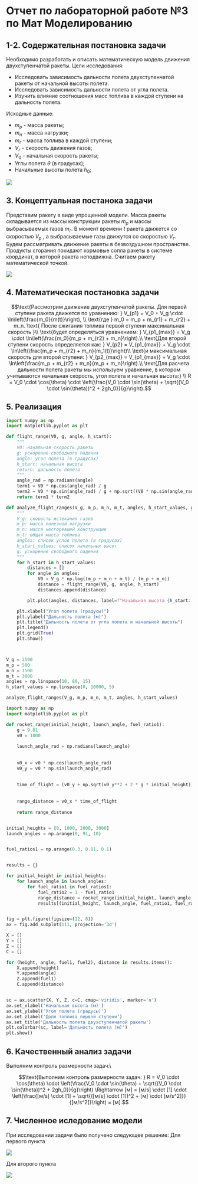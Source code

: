# Отчет по лабораторной работе №3 по Мат Моделированию

## 1-2. Содержательная постановка задачи

Необходимо разработать и описать математическую модель движения двухступенчатой ракеты.
Цели исследования:

* Исследовать зависимость дальности полета двухступенчатой ракеты от начальной высоты полета.
* Исследовать зависимость дальности полета от угла полета.
* Изучить влияние соотношения масс топлива в каждой ступени на дальность полета.


Исходные данные: 
* $m_p$ - масса ракеты;
* $m_н$ - масса нагрузки;
* $m_г$ - масса топлива в каждой ступени;
* $V_г$ - скорость движения газов;
* $V_0$ - начальная скорость ракеты;
* Углы полета $\theta$ (в градусах);
* Начальные высоты полета $h_0$;

![](.pic/balistic.jpg)
## 3. Концептуальная постанока задачи
Представим ракету в виде упрощенной модели. Масса ракеты складывается из массы конструкции ракеты $m_р$ и массы выбрасываемых газов $m_г$. В момент времени $t$ ракета движется со скоростью $V_р$ , а выбрасываемые газы движутся со скоростью $V_г$. Будем рассматривать движение ракеты в безвоздушном пространстве. Продукты сгорания покидают кормовые сопла ракеты в системе координат, в которой ракета неподвижна. Считаем ракету математической точкой.

![](.pic/png_2.jpg)

## 4. Математическая постановка задачи
```math
\text{Рассмотрим движение двухступенчатой ракеты. Для первой ступени ракета движется по уравнению: } V_{p1} = V_0 + V_g \cdot \ln\left(\frac{m_0}{m(t)}\right), \\
\text{где } m_0 = m_p + m_{г1} + m_{г2} + m_n. \text{ После сжигания топлива первой ступени максимальная скорость }\\ 
\text{будет определяться уравнением: } V_{p1_{max}} = V_g \cdot \ln\left(\frac{m_0}{m_p + m_{г2} + m_n}\right).\\

\text{Для второй ступени скорость определяется как: } V_{p2} = V_{p1_{max}} + V_g \cdot \ln\left(\frac{m_p + m_{г2} + m_n}{m_1(t)}\right)\\ 
\text{и максимальная скорость для второй ступени: } V_{p2_{max}} = V_{p1_{max}} + V_g \cdot \ln\left(\frac{m_p + m_{г2} + m_n}{m_p + m_n}\right).\\

\text{Для расчета дальности полета ракеты мы используем уравнение, в котором учитываются начальная скорость, угол полета и начальная высота:} \\
R = V_0 \cdot \cos(\theta) \cdot \left(\frac{V_0 \cdot \sin(\theta) + \sqrt{(V_0 \cdot \sin(\theta))^2 + 2gh_0}}{g}\right).
```
## 5. Реализация
```python
import numpy as np
import matplotlib.pyplot as plt

def flight_range(V0, g, angle, h_start):
    """
    V0: начальная скорость ракеты
    g: ускорение свободного падения
    angle: угол полета (в градусах)
    h_start: начальная высота
    return: дальность полета
    """
    angle_rad = np.radians(angle)
    term1 = V0 * np.cos(angle_rad) / g
    term2 = V0 * np.sin(angle_rad) / g + np.sqrt((V0 * np.sin(angle_rad))**2 + 2 * g * h_start)
    return term1 * term2

def analyze_flight_ranges(V_g, m_p, m_n, m_t, angles, h_start_values, g=9.81):
    """
    V_g: скорость истекания газов
    m_p: масса полезной нагрузки
    m_n: масса несгоревшей конструкции
    m_t: общая масса топлива
    angles: список углов полета (в градусах)
    h_start_values: список начальных высот
    g: ускорение свободного падения
    """
    for h_start in h_start_values:
        distances = []
        for angle in angles:
            V0 = V_g * np.log((m_p + m_n + m_t) / (m_p + m_n))
            distance = flight_range(V0, g, angle, h_start)
            distances.append(distance)

        plt.plot(angles, distances, label=f"Начальная высота {h_start:.0f} м")

    plt.xlabel("Угол полета (градусы)")
    plt.ylabel("Дальность полета (м)")
    plt.title("Дальность полета от угла полета и начальной высоты")
    plt.legend()
    plt.grid(True)
    plt.show()



V_g = 2500 
m_p = 500
m_n = 1500
m_t = 3000
angles = np.linspace(10, 80, 15)
h_start_values = np.linspace(0, 10000, 5) 

analyze_flight_ranges(V_g, m_p, m_n, m_t, angles, h_start_values)
```
```python
import numpy as np
import matplotlib.pyplot as plt

def rocket_range(initial_height, launch_angle, fuel_ratio1):
    g = 9.81 
    v0 = 1000  
    
    launch_angle_rad = np.radians(launch_angle)
    
   
    v0_x = v0 * np.cos(launch_angle_rad)
    v0_y = v0 * np.sin(launch_angle_rad)
    
   
    time_of_flight = (v0_y + np.sqrt(v0_y**2 + 2 * g * initial_height)) / g
    
    
    range_distance = v0_x * time_of_flight
    
    return range_distance


initial_heights = [0, 1000, 2000, 3000] 
launch_angles = np.arange(0, 91, 10)  


fuel_ratios1 = np.arange(0.3, 0.81, 0.1) 


results = {}

for initial_height in initial_heights:
    for launch_angle in launch_angles:
        for fuel_ratio1 in fuel_ratios1:
            fuel_ratio2 = 1 - fuel_ratio1  
            range_distance = rocket_range(initial_height, launch_angle, fuel_ratio1)
            results[(initial_height, launch_angle, fuel_ratio1, fuel_ratio2)] = range_distance


fig = plt.figure(figsize=(12, 8))
ax = fig.add_subplot(111, projection='3d')

X = []
Y = []
Z = []
C = []

for (height, angle, fuel1, fuel2), distance in results.items():
    X.append(height)
    Y.append(angle)
    Z.append(fuel1) 
    C.append(distance)


sc = ax.scatter(X, Y, Z, c=C, cmap='viridis', marker='o')
ax.set_xlabel('Начальная высота (м)')
ax.set_ylabel('Угол полета (градусы)')
ax.set_zlabel('Доля топлива первой ступени')
ax.set_title('Дальность полета двухступенчатой ракеты')
plt.colorbar(sc, label='Дальность полета (м)')
plt.show()


```
## 6. Качественный анализ задачи

Выполним контроль размерности задач:\
```math
\text{Выполним контроль размерности задач: } R = V_0 \cdot \cos(\theta) \cdot \left(\frac{V_0 \cdot \sin(\theta) + \sqrt{(V_0 \cdot \sin(\theta))^2 + 2gh_0}}{g}\right) \Rightarrow [м] = [м/s] \cdot [1] \cdot \left(\frac{[м/s] \cdot [1] + \sqrt{([м/s] \cdot [1])^2 + [м] \cdot [м/s^2]}}{[м/s^2]}\right) = [м].
```
## 7. Численное иследование модели
При исследовании задачи было получено следующее решение:
 Для первого пункта

![](.pic/png6.png)

Для второго пункта

![](.pic/png_5.png)
